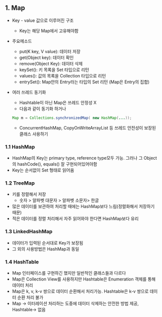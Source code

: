 ## 1. Map

- Key - value 값으로 이루어진 구조
    - Key는 해당 Map에서 고유해야함
- 주요메소드
    - put(K key, V value): 데이터 저장
    - get(Object key): 데이터 확인
    - remove(Object Key): 데이터 삭제
    - keySet(): 키 목록을 Set 타입으로 리턴
    - values(): 값의 목록을 Collection 타입으로 리턴
    - entrySet(): Map안의 Entry라는 타입의 Set 리턴 (Map은 Entry의 집합)
- 여러 쓰레드 동기화
    - Hashtable이 아닌 Map은 쓰레드 안정성 X
    - 다음과 같이 동기화 하거나

    ```java
    Map m = Collections.synchronizedMap( new HashMap(...));
    ```

    - ConcurrentHashMap, CopyOnWriteArrayList 등 쓰레드 안전성이 보장된 클래스 사용하기


### 1.1 HashMap

- HashMap의 Key는 primary type, reference type모두 가능. 그러나 그 Object의 hashCode(), equals() 잘 구현되어있어야함
- Key는 순서없이 Set 형태로 읽어옴

### 1.2 TreeMap

- 키를 정렬해서 저장
    - 숫자 > 알파벳 대문자 > 알파벳 소문자> 한글
- 많은 데이터를 보관하여 처리할 때에는 HashMap보다 느림(정렬화해서 저장하기 때문)
- 적은 데이터를 정렬 처리해서 자주 읽어와야 한다면 HashMap보다 유리

### 1.3 LinkedHashMap

- 데이터가 입력된 순서대로 Key가 보장됨
- 그 외의 사용방법은 HashMap과 동일

### 1.4 HashTable

- Map 인터페이스를 구현하긴 했지만 일반적인 클래스들과 다르다
- Map은 Collection View를 사용하지만 Hashtable은 Enumeration 객체를 통해 데이터 처리
- Map은 k, v, k-v 쌍으로 데이터 순환해서 처리가능. Hashtable은 k-v 쌍으로 데이터 순환 처리 불가
- Map → 이터레이션 처리하는 도중에 데이터 삭제하는 안전한 방법 제공, Hashtable→ 없음